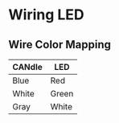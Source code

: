 # Wiring LED

## Wire Color Mapping

| CANdle | LED   |
| ------ | ----- |
| Blue   | Red   |
| White  | Green |
| Gray   | White |
